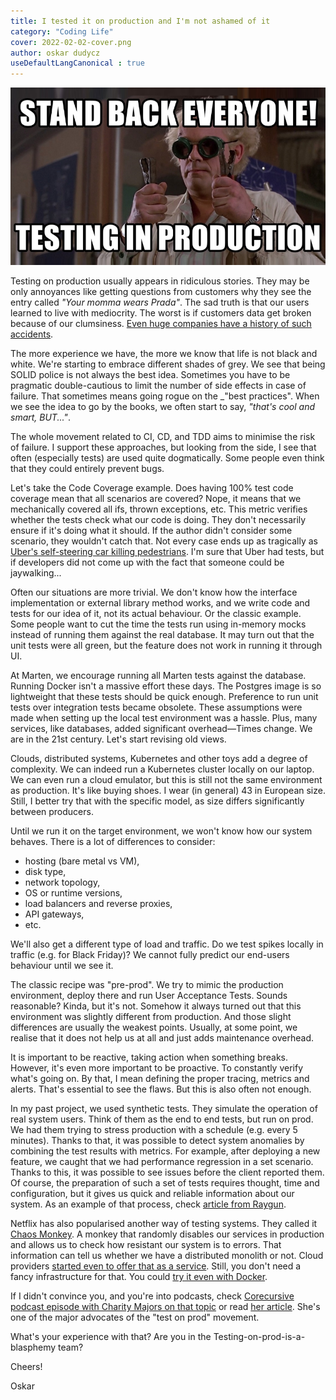 ```yaml
---
title: I tested it on production and I'm not ashamed of it
category: "Coding Life"
cover: 2022-02-02-cover.png
author: oskar dudycz
useDefaultLangCanonical : true
---
```


![cover](2022-02-02-cover.png)

Testing on production usually appears in ridiculous stories. They may be only annoyances like getting questions from customers why they see the entry called _"Your momma wears Prada"_. The sad truth is that our users learned to live with mediocrity. The worst is if customers data get broken because of our clumsiness. [Even huge companies have a history of such accidents](https://about.gitlab.com/blog/2017/02/01/gitlab-dot-com-database-incident/). 

The more experience we have, the more we know that life is not black and white. We're starting to embrace different shades of grey. We see that being SOLID police is not always the best idea. Sometimes you have to be pragmatic double-cautious to limit the number of side effects in case of failure. That sometimes means going rogue on the _"best practices". When we see the idea to go by the books, we often start to say, _"that's cool and smart, BUT..."_.

The whole movement related to CI, CD, and TDD aims to minimise the risk of failure. I support these approaches, but looking from the side, I see that often (especially tests) are used quite dogmatically. Some people even think that they could entirely prevent bugs.

Let's take the Code Coverage example. Does having 100% test code coverage mean that all scenarios are covered? Nope, it means that we mechanically covered all ifs, thrown exceptions, etc. This metric verifies whether the tests check what our code is doing. They don't necessarily ensure if it's doing what it should. If the author didn't consider some scenario, they wouldn't catch that. Not every case ends up as tragically as [Uber's self-steering car killing pedestrians](https://www.nbcnews.com/tech/tech-news/self-driving-uber-car-hit-killed-woman-did-not-recognize-n1079281). I'm sure that Uber had tests, but if developers did not come up with the fact that someone could be jaywalking...

Often our situations are more trivial. We don't know how the interface implementation or external library method works, and we write code and tests for our idea of ​​it, not its actual behaviour. Or the classic example. Some people want to cut the time the tests run using in-memory mocks instead of running them against the real database. It may turn out that the unit tests were all green, but the feature does not work in running it through UI. 

At Marten, we encourage running all Marten tests against the database. Running Docker isn't a massive effort these days. The Postgres image is so lightweight that these tests should be quick enough. Preference to run unit tests over integration tests became obsolete. These assumptions were made when setting up the local test environment was a hassle. Plus, many services, like databases, added significant overhead—Times change. We are in the 21st century. Let's start revising old views.

Clouds, distributed systems, Kubernetes and other toys add a degree of complexity. We can indeed run a Kubernetes cluster locally on our laptop. We can even run a cloud emulator, but this is still not the same environment as production. It's like buying shoes. I wear (in general) 43 in European size. Still, I better try that with the specific model, as size differs significantly between producers.

Until we run it on the target environment, we won't know how our system behaves. There is a lot of differences to consider:
- hosting (bare metal vs VM), 
- disk type,
- network topology,
- OS or runtime versions, 
- load balancers and reverse proxies, 
- API gateways, 
- etc. 

We'll also get a different type of load and traffic. Do we test spikes locally in traffic (e.g. for Black Friday)? We cannot fully predict our end-users behaviour until we see it.

The classic recipe was "pre-prod". We try to mimic the production environment, deploy there and run User Acceptance Tests. Sounds reasonable? Kinda, but it's not. Somehow it always turned out that this environment was slightly different from production. And those slight differences are usually the weakest points. Usually, at some point, we realise that it does not help us at all and just adds maintenance overhead.

It is important to be reactive, taking action when something breaks. However, it's even more important to be proactive. To constantly verify what's going on. By that, I mean defining the proper tracing, metrics and alerts. That's essential to see the flaws. But this is also often not enough.

In my past project, we used synthetic tests. They simulate the operation of real system users. Think of them as the end to end tests, but run on prod. We had them trying to stress production with a schedule (e.g. every 5 minutes). Thanks to that, it was possible to detect system anomalies by combining the test results with metrics. For example, after deploying a new feature, we caught that we had performance regression in a set scenario. Thanks to this, it was possible to see issues before the client reported them. Of course, the preparation of such a set of tests requires thought, time and configuration, but it gives us quick and reliable information about our system. As an example of that process, check [article from Raygun](https://raygun.com/blog/synthetic-testing/).

Netflix has also popularised another way of testing systems. They called it [Chaos Monkey](https://github.com/Netflix/chaosmonkey). A monkey that randomly disables our services in production and allows us to check how resistant our system is to errors. That information can tell us whether we have a distributed monolith or not. Cloud providers [started even to offer that as a service](https://aws.amazon.com/blogs/devops/chaos-engineering-on-amazon-eks-using-aws-fault-injection-simulator/). Still, you don't need a fancy infrastructure for that. You could [try it even with Docker](https://www.gremlin.com/chaos-monkey/chaos-monkey-alternatives/docker/).

If I didn't convince you, and you're into podcasts, check [Corecursive podcast episode with Charity Majors on that topic](https://corecursive.com/019-test-in-production-with-charity-majors/) or read [her article](https://increment.com/testing/i-test-in-production/). She's one of the major advocates of the "test on prod" movement. 

What's your experience with that? Are you in the Testing-on-prod-is-a-blasphemy team? 

Cheers!

Oskar
